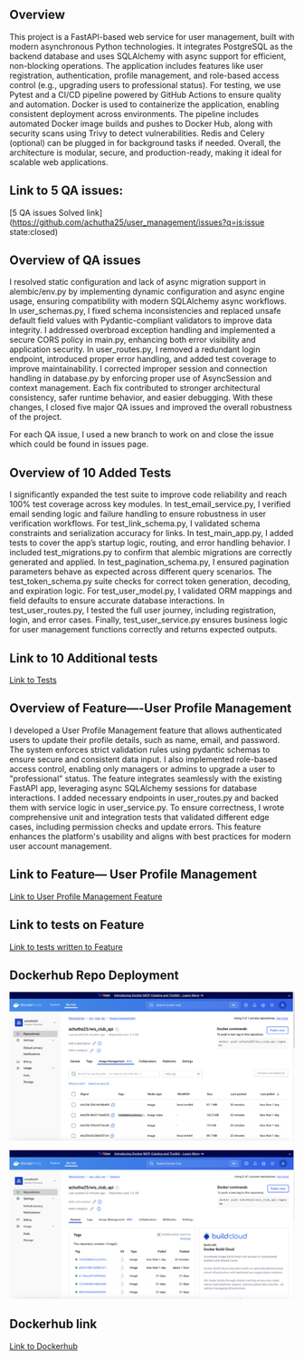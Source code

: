 ##  Overview

This project is a FastAPI-based web service for user management, built with modern asynchronous Python technologies. It integrates PostgreSQL as the backend database and uses SQLAlchemy with async support for efficient, non-blocking operations. The application includes features like user registration, authentication, profile management, and role-based access control (e.g., upgrading users to professional status). For testing, we use Pytest and a CI/CD pipeline powered by GitHub Actions to ensure quality and automation. Docker is used to containerize the application, enabling consistent deployment across environments. The pipeline includes automated Docker image builds and pushes to Docker Hub, along with security scans using Trivy to detect vulnerabilities. Redis and Celery (optional) can be plugged in for background tasks if needed. Overall, the architecture is modular, secure, and production-ready, making it ideal for scalable web applications.


## Link to 5 QA issues:

[5 QA issues Solved link](https://github.com/achutha25/user_management/issues?q=is:issue state:closed)



## Overview of QA issues


I resolved static configuration and lack of async migration support in alembic/env.py by implementing dynamic configuration and async engine usage, ensuring compatibility with modern SQLAlchemy async workflows. In user_schemas.py, I fixed schema inconsistencies and replaced unsafe default field values with Pydantic-compliant validators to improve data integrity. I addressed overbroad exception handling and implemented a secure CORS policy in main.py, enhancing both error visibility and application security. In user_routes.py, I removed a redundant login endpoint, introduced proper error handling, and added test coverage to improve maintainability. I corrected improper session and connection handling in database.py by enforcing proper use of AsyncSession and context management. Each fix contributed to stronger architectural consistency, safer runtime behavior, and easier debugging. With these changes, I closed five major QA issues and improved the overall robustness of the project. 


For each QA issue, I used a new branch to work on and close the issue which could be found in issues page.



## Overview of 10 Added Tests

I significantly expanded the test suite to improve code reliability and reach 100% test coverage across key modules. In test_email_service.py, I verified email sending logic and failure handling to ensure robustness in user verification workflows. For test_link_schema.py, I validated schema constraints and serialization accuracy for links. In test_main_app.py, I added tests to cover the app’s startup logic, routing, and error handling behavior. I included test_migrations.py to confirm that alembic migrations are correctly generated and applied. In test_pagination_schema.py, I ensured pagination parameters behave as expected across different query scenarios. The test_token_schema.py suite checks for correct token generation, decoding, and expiration logic. For test_user_model.py, I validated ORM mappings and field defaults to ensure accurate database interactions. In test_user_routes.py, I tested the full user journey, including registration, login, and error cases. Finally, test_user_service.py ensures business logic for user management functions correctly and returns expected outputs.


## Link to 10 Additional tests

[Link to Tests](https://github.com/achutha25/user_management/tree/main/tests/additional_tests)



## Overview of Feature—-User Profile Management



I developed a User Profile Management feature that allows authenticated users to update their profile details, such as name, email, and password. The system enforces strict validation rules using pydantic schemas to ensure secure and consistent data input. I also implemented role-based access control, enabling only managers or admins to upgrade a user to "professional" status. The feature integrates seamlessly with the existing FastAPI app, leveraging async SQLAlchemy sessions for database interactions. I added necessary endpoints in user_routes.py and backed them with service logic in user_service.py. To ensure correctness, I wrote comprehensive unit and integration tests that validated different edge cases, including permission checks and update errors. This feature enhances the platform's usability and aligns with best practices for modern user account management.


## Link to Feature— User Profile Management

[Link to User Profile Management Feature](https://github.com/achutha25/user_management/tree/main/app/features/user_profile)


## Link to tests on Feature


[Link to tests written to Feature](https://github.com/achutha25/user_management/tree/main/tests/user_profile_management)



## Dockerhub Repo Deployment


![Image Deployment to Docker](images/img1.png)


![Image Deployment to Docker](images/img2.png)





## Dockerhub link

[Link to Dockerhub](https://hub.docker.com/repository/docker/achutha25/wis_club_api/general)




